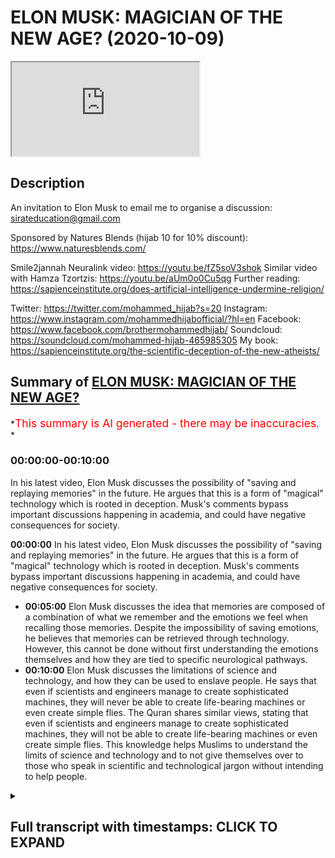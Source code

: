 # ELON MUSK: MAGICIAN OF THE NEW AGE? (2020-10-09)

<iframe loading='lazy' allow='autoplay' src='https://www.youtube.com/embed/tm_MZ4GX05A'></iframe>

## Description

An invitation to Elon Musk to email me to organise a discussion:  
sirateducation@gmail.com

Sponsored by Natures Blends (hijab 10 for 10% discount): <https://www.naturesblends.com/>

Smile2jannah Neuralink video: <https://youtu.be/fZ5soV3shok>
Similar video with Hamza Tzortzis: <https://youtu.be/aUm0o0Cu5qg>
Further reading: <https://sapienceinstitute.org/does-artificial-intelligence-undermine-religion/>

Twitter: <https://twitter.com/mohammed_hijab?s=20>
Instagram: <https://www.instagram.com/mohammedhijabofficial/?hl=en>
Facebook: <https://www.facebook.com/brothermohammedhijab/>
Soundcloud: <https://soundcloud.com/mohammed-hijab-465985305>
My book: <https://sapienceinstitute.org/the-scientific-deception-of-the-new-atheists/>

## Summary of [ELON MUSK: MAGICIAN OF THE NEW AGE?](https://www.youtube.com/watch?v=tm_MZ4GX05A)

*<span style="color:red; font-size:125%">This summary is AI generated - there may be inaccuracies</span>. *

### <a onclick="modifyYTiframeseektime('0')">00:00:00-00:10:00</a>

In his latest video, Elon Musk discusses the possibility of "saving and replaying memories" in the future. He argues that this is a form of "magical" technology which is rooted in deception. Musk's comments bypass important discussions happening in academia, and could have negative consequences for society.

**<a onclick="modifyYTiframeseektime('0')">00:00:00</a>** In his latest video, Elon Musk discusses the possibility of "saving and replaying memories" in the future. He argues that this is a form of "magical" technology which is rooted in deception. Musk's comments bypass important discussions happening in academia, and could have negative consequences for society.

* **<a onclick="modifyYTiframeseektime('300')">00:05:00</a>** Elon Musk discusses the idea that memories are composed of a combination of what we remember and the emotions we feel when recalling those memories. Despite the impossibility of saving emotions, he believes that memories can be retrieved through technology. However, this cannot be done without first understanding the emotions themselves and how they are tied to specific neurological pathways.
* **<a onclick="modifyYTiframeseektime('600')">00:10:00</a>**  Elon Musk discusses the limitations of science and technology, and how they can be used to enslave people. He says that even if scientists and engineers manage to create sophisticated machines, they will never be able to create life-bearing machines or even create simple flies. The Quran shares similar views, stating that even if scientists and engineers manage to create sophisticated machines, they will not be able to create life-bearing machines or even create simple flies. This knowledge helps Muslims to understand the limits of science and technology and to not give themselves over to those who speak in scientific and technological jargon without intending to help people.

<details><summary><h2>Full transcript with timestamps: CLICK TO EXPAND</h2></summary>

<a onclick="modifyYTiframeseektime('0')">0:00:00</a> Music  
<a onclick="modifyYTiframeseektime('5')">0:00:05</a> is the hijab 10  
<a onclick="modifyYTiframeseektime('7')">0:00:07</a> discount code for 10 percent discount on  
<a onclick="modifyYTiframeseektime('9')">0:00:09</a> a wide range of products including  
<a onclick="modifyYTiframeseektime('11')">0:00:11</a> premium ethiopian black seed products  
<a onclick="modifyYTiframeseektime('13')">0:00:13</a> assalamu alaikum  
<a onclick="modifyYTiframeseektime('15')">0:00:15</a> how are you guys doing it's a nice day  
<a onclick="modifyYTiframeseektime('19')">0:00:19</a> and it's a nice day to comment on  
<a onclick="modifyYTiframeseektime('21')">0:00:21</a> something which is very viral on the  
<a onclick="modifyYTiframeseektime('23')">0:00:23</a> internet  
<a onclick="modifyYTiframeseektime('24')">0:00:24</a> the neural link and obviously our  
<a onclick="modifyYTiframeseektime('26')">0:00:26</a> brother zeeshan from smile to janna has  
<a onclick="modifyYTiframeseektime('28')">0:00:28</a> an entire video on this which you can  
<a onclick="modifyYTiframeseektime('30')">0:00:30</a> check out  
<a onclick="modifyYTiframeseektime('31')">0:00:31</a> but let me talk about this because  
<a onclick="modifyYTiframeseektime('33')">0:00:33</a> actually when i went to santa clara i  
<a onclick="modifyYTiframeseektime('34')">0:00:34</a> went to santa clara which is also known  
<a onclick="modifyYTiframeseektime('36')">0:00:36</a> as  
<a onclick="modifyYTiframeseektime('36')">0:00:36</a> silicon valley and i had a debate  
<a onclick="modifyYTiframeseektime('40')">0:00:40</a> with one of the intellectuals there or  
<a onclick="modifyYTiframeseektime('43')">0:00:43</a> one of the  
<a onclick="modifyYTiframeseektime('44')">0:00:44</a> people who represented atheism an  
<a onclick="modifyYTiframeseektime('46')">0:00:46</a> atheism debate in  
<a onclick="modifyYTiframeseektime('48')">0:00:48</a> sacramento and i was in california and i  
<a onclick="modifyYTiframeseektime('50')">0:00:50</a> went to santa clara  
<a onclick="modifyYTiframeseektime('51')">0:00:51</a> and there was someone who actually works  
<a onclick="modifyYTiframeseektime('53')">0:00:53</a> with elon musk  
<a onclick="modifyYTiframeseektime('54')">0:00:54</a> who came to me and he said he wants to  
<a onclick="modifyYTiframeseektime('56')">0:00:56</a> have me speak to elon musk  
<a onclick="modifyYTiframeseektime('59')">0:00:59</a> privately and so on and so forth and at  
<a onclick="modifyYTiframeseektime('61')">0:01:01</a> that time  
<a onclick="modifyYTiframeseektime('62')">0:01:02</a> the schedules were conflicting i mean i  
<a onclick="modifyYTiframeseektime('64')">0:01:04</a> had to go back to london  
<a onclick="modifyYTiframeseektime('65')">0:01:05</a> i had to go to la first and then go back  
<a onclick="modifyYTiframeseektime('67')">0:01:07</a> to london and so the schedules were  
<a onclick="modifyYTiframeseektime('69')">0:01:09</a> conflicting and unfortunately i wasn't  
<a onclick="modifyYTiframeseektime('72')">0:01:12</a> able  
<a onclick="modifyYTiframeseektime('72')">0:01:12</a> to make that that meeting but of course  
<a onclick="modifyYTiframeseektime('75')">0:01:15</a> now if we  
<a onclick="modifyYTiframeseektime('76')">0:01:16</a> uh want to reschedule it we can i know  
<a onclick="modifyYTiframeseektime('78')">0:01:18</a> obviously elon musk  
<a onclick="modifyYTiframeseektime('79')">0:01:19</a> or his employees or anyone who works for  
<a onclick="modifyYTiframeseektime('81')">0:01:21</a> him can  
<a onclick="modifyYTiframeseektime('82')">0:01:22</a> contact me uh on the email that belongs  
<a onclick="modifyYTiframeseektime('85')">0:01:25</a> to this channel you can obviously go to  
<a onclick="modifyYTiframeseektime('86')">0:01:26</a> the about us  
<a onclick="modifyYTiframeseektime('87')">0:01:27</a> page or the section on the youtube  
<a onclick="modifyYTiframeseektime('89')">0:01:29</a> channel and send me an email  
<a onclick="modifyYTiframeseektime('90')">0:01:30</a> with the appropriate titling but having  
<a onclick="modifyYTiframeseektime('92')">0:01:32</a> said this now  
<a onclick="modifyYTiframeseektime('94')">0:01:34</a> the reason why i've just thought of elon  
<a onclick="modifyYTiframeseektime('95')">0:01:35</a> musk is because of the whole neural link  
<a onclick="modifyYTiframeseektime('97')">0:01:37</a> discussion that's being had but before  
<a onclick="modifyYTiframeseektime('99')">0:01:39</a> we have that discussion and  
<a onclick="modifyYTiframeseektime('100')">0:01:40</a> before i comment on those things let's  
<a onclick="modifyYTiframeseektime('102')">0:01:42</a> see what elon musk actually said which i  
<a onclick="modifyYTiframeseektime('105')">0:01:45</a> thought  
<a onclick="modifyYTiframeseektime('105')">0:01:45</a> was quite problematic let's take a look  
<a onclick="modifyYTiframeseektime('107')">0:01:47</a> at what he says will you be able to save  
<a onclick="modifyYTiframeseektime('109')">0:01:49</a> and replay  
<a onclick="modifyYTiframeseektime('110')">0:01:50</a> memories in the future  
<a onclick="modifyYTiframeseektime('113')">0:01:53</a> uh yes i think uh in the future you will  
<a onclick="modifyYTiframeseektime('115')">0:01:55</a> be able to save and  
<a onclick="modifyYTiframeseektime('117')">0:01:57</a> replay memories um i mean this is  
<a onclick="modifyYTiframeseektime('119')">0:01:59</a> obviously sounding increasingly like a  
<a onclick="modifyYTiframeseektime('121')">0:02:01</a> black mirror episode  
<a onclick="modifyYTiframeseektime('122')">0:02:02</a> before i comment on this situation here  
<a onclick="modifyYTiframeseektime('124')">0:02:04</a> with elon musk  
<a onclick="modifyYTiframeseektime('125')">0:02:05</a> i want to say something which is that  
<a onclick="modifyYTiframeseektime('127')">0:02:07</a> you know back in the days  
<a onclick="modifyYTiframeseektime('129')">0:02:09</a> magic used to be illusionary you used to  
<a onclick="modifyYTiframeseektime('131')">0:02:11</a> have some kind of you know trick  
<a onclick="modifyYTiframeseektime('132')">0:02:12</a> to take the bunny out of the hat and so  
<a onclick="modifyYTiframeseektime('135')">0:02:15</a> on that would be magic  
<a onclick="modifyYTiframeseektime('136')">0:02:16</a> but i want to give you maybe a thought  
<a onclick="modifyYTiframeseektime('138')">0:02:18</a> experiment something to think about  
<a onclick="modifyYTiframeseektime('140')">0:02:20</a> if we brought one of our smartphones or  
<a onclick="modifyYTiframeseektime('143')">0:02:23</a> maybe a rocket or  
<a onclick="modifyYTiframeseektime('144')">0:02:24</a> a car and we transported it back to  
<a onclick="modifyYTiframeseektime('148')">0:02:28</a> let's say the 8th century or the 9th  
<a onclick="modifyYTiframeseektime('150')">0:02:30</a> century what do you think people would  
<a onclick="modifyYTiframeseektime('152')">0:02:32</a> say about this instrument this  
<a onclick="modifyYTiframeseektime('154')">0:02:34</a> technological instrument i'm pretty sure  
<a onclick="modifyYTiframeseektime('156')">0:02:36</a> that they would call this magical and  
<a onclick="modifyYTiframeseektime('159')">0:02:39</a> the reason why  
<a onclick="modifyYTiframeseektime('160')">0:02:40</a> they would call this magical is because  
<a onclick="modifyYTiframeseektime('161')">0:02:41</a> for them it's completely inexplicable  
<a onclick="modifyYTiframeseektime('163')">0:02:43</a> they can't explain it in any way shape  
<a onclick="modifyYTiframeseektime('165')">0:02:45</a> or form  
<a onclick="modifyYTiframeseektime('166')">0:02:46</a> so they would attribute it to the demons  
<a onclick="modifyYTiframeseektime('167')">0:02:47</a> they would attribute it  
<a onclick="modifyYTiframeseektime('169')">0:02:49</a> to magic and magic really works best  
<a onclick="modifyYTiframeseektime('173')">0:02:53</a> when the person who's doing it is able  
<a onclick="modifyYTiframeseektime('176')">0:02:56</a> to delude  
<a onclick="modifyYTiframeseektime('178')">0:02:58</a> in a sense deceive individuals into  
<a onclick="modifyYTiframeseektime('181')">0:03:01</a> thinking  
<a onclick="modifyYTiframeseektime('182')">0:03:02</a> that they can do something which is not  
<a onclick="modifyYTiframeseektime('183')">0:03:03</a> actually possible  
<a onclick="modifyYTiframeseektime('185')">0:03:05</a> which defies the scope of the empirical  
<a onclick="modifyYTiframeseektime('188')">0:03:08</a> reality  
<a onclick="modifyYTiframeseektime('190')">0:03:10</a> and i think that to be honest with you  
<a onclick="modifyYTiframeseektime('192')">0:03:12</a> um when i was growing up i used to watch  
<a onclick="modifyYTiframeseektime('194')">0:03:14</a> these  
<a onclick="modifyYTiframeseektime('195')">0:03:15</a> you know when i was a kid i used to  
<a onclick="modifyYTiframeseektime('196')">0:03:16</a> watch people like david blaine and these  
<a onclick="modifyYTiframeseektime('198')">0:03:18</a> you know  
<a onclick="modifyYTiframeseektime('199')">0:03:19</a> famous magicians recently i saw david  
<a onclick="modifyYTiframeseektime('201')">0:03:21</a> blaine he's on the  
<a onclick="modifyYTiframeseektime('203')">0:03:23</a> gre uh joe rogan experience podcast  
<a onclick="modifyYTiframeseektime('206')">0:03:26</a> and he was vomiting out some frogs and i  
<a onclick="modifyYTiframeseektime('209')">0:03:29</a> i promise you even joe rogan was  
<a onclick="modifyYTiframeseektime('210')">0:03:30</a> felt sick and disgusted from this and i  
<a onclick="modifyYTiframeseektime('213')">0:03:33</a> don't think  
<a onclick="modifyYTiframeseektime('214')">0:03:34</a> that we have room for that kind of  
<a onclick="modifyYTiframeseektime('216')">0:03:36</a> illusionary type of magic anymore it's  
<a onclick="modifyYTiframeseektime('218')">0:03:38</a> boring now it's  
<a onclick="modifyYTiframeseektime('219')">0:03:39</a> the thing of the past it's a waste of  
<a onclick="modifyYTiframeseektime('221')">0:03:41</a> time  
<a onclick="modifyYTiframeseektime('223')">0:03:43</a> and actually it's quite disgusting in  
<a onclick="modifyYTiframeseektime('224')">0:03:44</a> the case of the example i just gave you  
<a onclick="modifyYTiframeseektime('226')">0:03:46</a> but the most effective magic i see  
<a onclick="modifyYTiframeseektime('229')">0:03:49</a> happening now  
<a onclick="modifyYTiframeseektime('230')">0:03:50</a> relates to people speaking in  
<a onclick="modifyYTiframeseektime('232')">0:03:52</a> technological terms scientific terms  
<a onclick="modifyYTiframeseektime('234')">0:03:54</a> so-called  
<a onclick="modifyYTiframeseektime('235')">0:03:55</a> scientific so-called technological terms  
<a onclick="modifyYTiframeseektime('240')">0:04:00</a> in ways which makes people think that  
<a onclick="modifyYTiframeseektime('242')">0:04:02</a> they can do things  
<a onclick="modifyYTiframeseektime('244')">0:04:04</a> which they can't actually do and of  
<a onclick="modifyYTiframeseektime('246')">0:04:06</a> course  
<a onclick="modifyYTiframeseektime('247')">0:04:07</a> from an islamic perspective and i know  
<a onclick="modifyYTiframeseektime('248')">0:04:08</a> from a christian perspective as well  
<a onclick="modifyYTiframeseektime('250')">0:04:10</a> the meta narrative is at the end of  
<a onclick="modifyYTiframeseektime('251')">0:04:11</a> times there will be an antichrist  
<a onclick="modifyYTiframeseektime('253')">0:04:13</a> and this antichrist or from the islamic  
<a onclick="modifyYTiframeseektime('255')">0:04:15</a> perspective  
<a onclick="modifyYTiframeseektime('257')">0:04:17</a> will literally deceive people into  
<a onclick="modifyYTiframeseektime('259')">0:04:19</a> thinking that they he can  
<a onclick="modifyYTiframeseektime('261')">0:04:21</a> raise people back from the dead  
<a onclick="modifyYTiframeseektime('264')">0:04:24</a> and of course this is impossible  
<a onclick="modifyYTiframeseektime('268')">0:04:28</a> it could be the case god knows best  
<a onclick="modifyYTiframeseektime('271')">0:04:31</a> that the antichrist does so using  
<a onclick="modifyYTiframeseektime('274')">0:04:34</a> technological jargon  
<a onclick="modifyYTiframeseektime('277')">0:04:37</a> because now almost if you use technology  
<a onclick="modifyYTiframeseektime('280')">0:04:40</a> like elon musk has in the clip that  
<a onclick="modifyYTiframeseektime('283')">0:04:43</a> we've seen  
<a onclick="modifyYTiframeseektime('284')">0:04:44</a> you can pretty much try and justify  
<a onclick="modifyYTiframeseektime('286')">0:04:46</a> anything so let's get to the point of  
<a onclick="modifyYTiframeseektime('289')">0:04:49</a> why what elon musk said itself is really  
<a onclick="modifyYTiframeseektime('292')">0:04:52</a> problematic  
<a onclick="modifyYTiframeseektime('293')">0:04:53</a> and it bypasses so many discussions are  
<a onclick="modifyYTiframeseektime('295')">0:04:55</a> happening in academia  
<a onclick="modifyYTiframeseektime('297')">0:04:57</a> in such a you know casual way let's talk  
<a onclick="modifyYTiframeseektime('300')">0:05:00</a> about it  
<a onclick="modifyYTiframeseektime('301')">0:05:01</a> so when he was asked about saving and  
<a onclick="modifyYTiframeseektime('304')">0:05:04</a> retrieving  
<a onclick="modifyYTiframeseektime('305')">0:05:05</a> memories elon musk states  
<a onclick="modifyYTiframeseektime('309')">0:05:09</a> that he thinks it's possible to do so  
<a onclick="modifyYTiframeseektime('311')">0:05:11</a> but what our memories really are  
<a onclick="modifyYTiframeseektime('312')">0:05:12</a> composite of  
<a onclick="modifyYTiframeseektime('315')">0:05:15</a> what our memories really are composite  
<a onclick="modifyYTiframeseektime('316')">0:05:16</a> of because memories  
<a onclick="modifyYTiframeseektime('318')">0:05:18</a> are not just the information retrieved  
<a onclick="modifyYTiframeseektime('320')">0:05:20</a> from the five  
<a onclick="modifyYTiframeseektime('321')">0:05:21</a> senses they are not just the information  
<a onclick="modifyYTiframeseektime('324')">0:05:24</a> retrieved from the five senses  
<a onclick="modifyYTiframeseektime('326')">0:05:26</a> memories are also the experiences or the  
<a onclick="modifyYTiframeseektime('329')">0:05:29</a> first person subjective  
<a onclick="modifyYTiframeseektime('331')">0:05:31</a> states otherwise known sometimes as  
<a onclick="modifyYTiframeseektime('333')">0:05:33</a> emotions that we had  
<a onclick="modifyYTiframeseektime('335')">0:05:35</a> when we were undergoing such things  
<a onclick="modifyYTiframeseektime('337')">0:05:37</a> whatever it is that we were going  
<a onclick="modifyYTiframeseektime('338')">0:05:38</a> through  
<a onclick="modifyYTiframeseektime('339')">0:05:39</a> so i want you to think of a memory that  
<a onclick="modifyYTiframeseektime('341')">0:05:41</a> you you're acquainted with  
<a onclick="modifyYTiframeseektime('342')">0:05:42</a> maybe with a loved one now obviously if  
<a onclick="modifyYTiframeseektime('345')">0:05:45</a> i were watching the same thing if  
<a onclick="modifyYTiframeseektime('346')">0:05:46</a> for example you got that video of  
<a onclick="modifyYTiframeseektime('350')">0:05:50</a> you and your son daughter mother  
<a onclick="modifyYTiframeseektime('353')">0:05:53</a> uh father person that you love and it  
<a onclick="modifyYTiframeseektime('355')">0:05:55</a> was a really meaningful memory to you  
<a onclick="modifyYTiframeseektime('358')">0:05:58</a> and i watched it on a television set am  
<a onclick="modifyYTiframeseektime('361')">0:06:01</a> i gonna have the same experience with  
<a onclick="modifyYTiframeseektime('362')">0:06:02</a> that  
<a onclick="modifyYTiframeseektime('363')">0:06:03</a> information as you would of course not  
<a onclick="modifyYTiframeseektime('366')">0:06:06</a> of course not the reason why is because  
<a onclick="modifyYTiframeseektime('369')">0:06:09</a> the feelings that you had  
<a onclick="modifyYTiframeseektime('371')">0:06:11</a> interacting with that information are  
<a onclick="modifyYTiframeseektime('372')">0:06:12</a> completely different to the feelings  
<a onclick="modifyYTiframeseektime('374')">0:06:14</a> that i have  
<a onclick="modifyYTiframeseektime('375')">0:06:15</a> now the question is can emotions be  
<a onclick="modifyYTiframeseektime('377')">0:06:17</a> saved  
<a onclick="modifyYTiframeseektime('378')">0:06:18</a> stored and retrieved the answer is  
<a onclick="modifyYTiframeseektime('380')">0:06:20</a> unequivocally no  
<a onclick="modifyYTiframeseektime('381')">0:06:21</a> they can't be because they're  
<a onclick="modifyYTiframeseektime('382')">0:06:22</a> first-person subjective experiences  
<a onclick="modifyYTiframeseektime('384')">0:06:24</a> and as thomas sneagle says science is  
<a onclick="modifyYTiframeseektime('387')">0:06:27</a> the work of third person  
<a onclick="modifyYTiframeseektime('389')">0:06:29</a> science works in the third person so how  
<a onclick="modifyYTiframeseektime('391')">0:06:31</a> can third-person science access in the  
<a onclick="modifyYTiframeseektime('393')">0:06:33</a> first place  
<a onclick="modifyYTiframeseektime('394')">0:06:34</a> first person subjective experiences  
<a onclick="modifyYTiframeseektime('398')">0:06:38</a> another issue is this say for example we  
<a onclick="modifyYTiframeseektime('401')">0:06:41</a> take the physicalist view  
<a onclick="modifyYTiframeseektime('402')">0:06:42</a> which by the way is unprovable through  
<a onclick="modifyYTiframeseektime('405')">0:06:45</a> neurology  
<a onclick="modifyYTiframeseektime('406')">0:06:46</a> because physicalism is an assumption  
<a onclick="modifyYTiframeseektime('407')">0:06:47</a> it's a metaphysical  
<a onclick="modifyYTiframeseektime('409')">0:06:49</a> philosophical assumption and you have to  
<a onclick="modifyYTiframeseektime('412')">0:06:52</a> have this assumption in order to think  
<a onclick="modifyYTiframeseektime('413')">0:06:53</a> somehow that it's possible to take  
<a onclick="modifyYTiframeseektime('415')">0:06:55</a> first-person subjective experiences and  
<a onclick="modifyYTiframeseektime('416')">0:06:56</a> save them and retrieve them  
<a onclick="modifyYTiframeseektime('419')">0:06:59</a> but let's say for the sake of argument  
<a onclick="modifyYTiframeseektime('421')">0:07:01</a> we take this view  
<a onclick="modifyYTiframeseektime('422')">0:07:02</a> to be charitable and say  
<a onclick="modifyYTiframeseektime('425')">0:07:05</a> we put an individual under an mri scan  
<a onclick="modifyYTiframeseektime('428')">0:07:08</a> and we  
<a onclick="modifyYTiframeseektime('429')">0:07:09</a> activate for example we stimulate  
<a onclick="modifyYTiframeseektime('433')">0:07:13</a> their love center for example by showing  
<a onclick="modifyYTiframeseektime('435')">0:07:15</a> them pictures or videos  
<a onclick="modifyYTiframeseektime('437')">0:07:17</a> of people that they love showing them on  
<a onclick="modifyYTiframeseektime('439')">0:07:19</a> the other hand pictures and videos of  
<a onclick="modifyYTiframeseektime('440')">0:07:20</a> people that they hate  
<a onclick="modifyYTiframeseektime('443')">0:07:23</a> and tracking in the on their brain  
<a onclick="modifyYTiframeseektime('446')">0:07:26</a> the centers the neurological centers  
<a onclick="modifyYTiframeseektime('449')">0:07:29</a> which  
<a onclick="modifyYTiframeseektime('450')">0:07:30</a> activate when you know the when they are  
<a onclick="modifyYTiframeseektime('452')">0:07:32</a> reminded of the people that they love  
<a onclick="modifyYTiframeseektime('454')">0:07:34</a> versus when they're like  
<a onclick="modifyYTiframeseektime('455')">0:07:35</a> reminded of the people that they hate  
<a onclick="modifyYTiframeseektime('457')">0:07:37</a> you'll see in the brain  
<a onclick="modifyYTiframeseektime('459')">0:07:39</a> in that mapping for the sake of argument  
<a onclick="modifyYTiframeseektime('462')">0:07:42</a> a certain area  
<a onclick="modifyYTiframeseektime('464')">0:07:44</a> or certain neurons reacting in a certain  
<a onclick="modifyYTiframeseektime('466')">0:07:46</a> way let's say for the sake of argument  
<a onclick="modifyYTiframeseektime('468')">0:07:48</a> they react in ways  
<a onclick="modifyYTiframeseektime('469')">0:07:49</a> call it abc love whenever love is  
<a onclick="modifyYTiframeseektime('472')">0:07:52</a> present  
<a onclick="modifyYTiframeseektime('473')">0:07:53</a> abc is present in the brain this is a  
<a onclick="modifyYTiframeseektime('475')">0:07:55</a> neurological  
<a onclick="modifyYTiframeseektime('477')">0:07:57</a> uh kind of like you know a reaction to  
<a onclick="modifyYTiframeseektime('479')">0:07:59</a> love  
<a onclick="modifyYTiframeseektime('480')">0:08:00</a> abc and whenever hate is with the the  
<a onclick="modifyYTiframeseektime('483')">0:08:03</a> the opposite whenever hate is there cde  
<a onclick="modifyYTiframeseektime('486')">0:08:06</a> neurological pathways are activated and  
<a onclick="modifyYTiframeseektime('488')">0:08:08</a> firings happen  
<a onclick="modifyYTiframeseektime('489')">0:08:09</a> in on the mind on the brain sorry and  
<a onclick="modifyYTiframeseektime('492')">0:08:12</a> when this happens  
<a onclick="modifyYTiframeseektime('494')">0:08:14</a> okay you think  
<a onclick="modifyYTiframeseektime('497')">0:08:17</a> as the scientists so love equals abc and  
<a onclick="modifyYTiframeseektime('500')">0:08:20</a> hey equals  
<a onclick="modifyYTiframeseektime('500')">0:08:20</a> cde right are you with me here so  
<a onclick="modifyYTiframeseektime('504')">0:08:24</a> you got the brain under the mri and  
<a onclick="modifyYTiframeseektime('506')">0:08:26</a> you're stimulating it with love and hate  
<a onclick="modifyYTiframeseektime('508')">0:08:28</a> and you think love is abc and you think  
<a onclick="modifyYTiframeseektime('511')">0:08:31</a> hate is d  
<a onclick="modifyYTiframeseektime('512')">0:08:32</a> c d e okay now  
<a onclick="modifyYTiframeseektime('515')">0:08:35</a> in the case of love which is abc in the  
<a onclick="modifyYTiframeseektime('517')">0:08:37</a> case of love which is abc  
<a onclick="modifyYTiframeseektime('519')">0:08:39</a> the question is is neurological pathway  
<a onclick="modifyYTiframeseektime('521')">0:08:41</a> abc  
<a onclick="modifyYTiframeseektime('523')">0:08:43</a> only present when love is present  
<a onclick="modifyYTiframeseektime('526')">0:08:46</a> so david papanua says no  
<a onclick="modifyYTiframeseektime('530')">0:08:50</a> and this is the argument an undercutter  
<a onclick="modifyYTiframeseektime('532')">0:08:52</a> for me  
<a onclick="modifyYTiframeseektime('533')">0:08:53</a> in the academic literature which i  
<a onclick="modifyYTiframeseektime('535')">0:08:55</a> believe smackdown  
<a onclick="modifyYTiframeseektime('537')">0:08:57</a> is a smackdown argument for this kind of  
<a onclick="modifyYTiframeseektime('540')">0:09:00</a> reasoning if  
<a onclick="modifyYTiframeseektime('543')">0:09:03</a> only love caused abc then you'd have  
<a onclick="modifyYTiframeseektime('547')">0:09:07</a> more of an argument but it's not the  
<a onclick="modifyYTiframeseektime('549')">0:09:09</a> case that abc  
<a onclick="modifyYTiframeseektime('550')">0:09:10</a> is instantiated only when love is there  
<a onclick="modifyYTiframeseektime('554')">0:09:14</a> and even if that was the case whenever  
<a onclick="modifyYTiframeseektime('556')">0:09:16</a> love is there and only love  
<a onclick="modifyYTiframeseektime('558')">0:09:18</a> abc is there then there'd be an issue  
<a onclick="modifyYTiframeseektime('560')">0:09:20</a> with  
<a onclick="modifyYTiframeseektime('561')">0:09:21</a> saying that correlation equals causation  
<a onclick="modifyYTiframeseektime('563')">0:09:23</a> so there's two layers of problem  
<a onclick="modifyYTiframeseektime('565')">0:09:25</a> which show us how it is impossible even  
<a onclick="modifyYTiframeseektime('568')">0:09:28</a> on physicalist grounds  
<a onclick="modifyYTiframeseektime('570')">0:09:30</a> that emotions can sometimes somehow be  
<a onclick="modifyYTiframeseektime('573')">0:09:33</a> saved and retrieved and then  
<a onclick="modifyYTiframeseektime('575')">0:09:35</a> saved and then retrieved so  
<a onclick="modifyYTiframeseektime('578')">0:09:38</a> this is where individuals  
<a onclick="modifyYTiframeseektime('581')">0:09:41</a> who who use technology  
<a onclick="modifyYTiframeseektime('585')">0:09:45</a> may not be who may not be acquainted  
<a onclick="modifyYTiframeseektime('587')">0:09:47</a> with the academic literature on the  
<a onclick="modifyYTiframeseektime('588')">0:09:48</a> topic  
<a onclick="modifyYTiframeseektime('589')">0:09:49</a> on the heart problems of consciousness  
<a onclick="modifyYTiframeseektime('592')">0:09:52</a> will make such claims very casually  
<a onclick="modifyYTiframeseektime('597')">0:09:57</a> to make people think that they can  
<a onclick="modifyYTiframeseektime('598')">0:09:58</a> actually do things which are not  
<a onclick="modifyYTiframeseektime('599')">0:09:59</a> possible  
<a onclick="modifyYTiframeseektime('601')">0:10:01</a> in fact it's not possible to save let me  
<a onclick="modifyYTiframeseektime('602')">0:10:02</a> tell you this now it's not possible to  
<a onclick="modifyYTiframeseektime('604')">0:10:04</a> save  
<a onclick="modifyYTiframeseektime('605')">0:10:05</a> and retrieve how you felt about anything  
<a onclick="modifyYTiframeseektime('608')">0:10:08</a> because how you felt is a first person  
<a onclick="modifyYTiframeseektime('611')">0:10:11</a> subjective state  
<a onclick="modifyYTiframeseektime('612')">0:10:12</a> and how you felt is inextricably linked  
<a onclick="modifyYTiframeseektime('615')">0:10:15</a> to how  
<a onclick="modifyYTiframeseektime('616')">0:10:16</a> and what you did and that is  
<a onclick="modifyYTiframeseektime('619')">0:10:19</a> the equation for an experience and a  
<a onclick="modifyYTiframeseektime('621')">0:10:21</a> memory otherwise  
<a onclick="modifyYTiframeseektime('622')">0:10:22</a> it's the same as me videoing something  
<a onclick="modifyYTiframeseektime('624')">0:10:24</a> on my phone saving and retrieving what's  
<a onclick="modifyYTiframeseektime('626')">0:10:26</a> the difference a neural link you put it  
<a onclick="modifyYTiframeseektime('627')">0:10:27</a> in your brain  
<a onclick="modifyYTiframeseektime('628')">0:10:28</a> video and something on my phone there's  
<a onclick="modifyYTiframeseektime('630')">0:10:30</a> not much difference you see  
<a onclick="modifyYTiframeseektime('632')">0:10:32</a> so here it's very important to note that  
<a onclick="modifyYTiframeseektime('635')">0:10:35</a> those postulations that are made  
<a onclick="modifyYTiframeseektime('637')">0:10:37</a> are false because if we start to believe  
<a onclick="modifyYTiframeseektime('640')">0:10:40</a> these individuals who speak in these  
<a onclick="modifyYTiframeseektime('642')">0:10:42</a> technological ways  
<a onclick="modifyYTiframeseektime('644')">0:10:44</a> and these scientific ways in order to  
<a onclick="modifyYTiframeseektime('646')">0:10:46</a> really make philosophical arguments  
<a onclick="modifyYTiframeseektime('648')">0:10:48</a> or at least make assumptions which have  
<a onclick="modifyYTiframeseektime('651')">0:10:51</a> uh  
<a onclick="modifyYTiframeseektime('652')">0:10:52</a> make arguments which have philosophical  
<a onclick="modifyYTiframeseektime('653')">0:10:53</a> presuppositions physicalist  
<a onclick="modifyYTiframeseektime('655')">0:10:55</a> presuppositions in this case  
<a onclick="modifyYTiframeseektime('657')">0:10:57</a> then that is the slippery slope  
<a onclick="modifyYTiframeseektime('660')">0:11:00</a> that will lead ultimately to  
<a onclick="modifyYTiframeseektime('664')">0:11:04</a> believing that these individuals are  
<a onclick="modifyYTiframeseektime('667')">0:11:07</a> worth  
<a onclick="modifyYTiframeseektime('667')">0:11:07</a> your in in a sense mental subordination  
<a onclick="modifyYTiframeseektime('670')">0:11:10</a> quite frankly  
<a onclick="modifyYTiframeseektime('671')">0:11:11</a> mental and ideologically even  
<a onclick="modifyYTiframeseektime('674')">0:11:14</a> subordination  
<a onclick="modifyYTiframeseektime('675')">0:11:15</a> and this is the pathway leading to the  
<a onclick="modifyYTiframeseektime('679')">0:11:19</a> antichrist from our perspective leading  
<a onclick="modifyYTiframeseektime('681')">0:11:21</a> to  
<a onclick="modifyYTiframeseektime('681')">0:11:21</a> the gel from our perspective so we have  
<a onclick="modifyYTiframeseektime('683')">0:11:23</a> to be careful of  
<a onclick="modifyYTiframeseektime('684')">0:11:24</a> those realities so the reason why this  
<a onclick="modifyYTiframeseektime('687')">0:11:27</a> is  
<a onclick="modifyYTiframeseektime('688')">0:11:28</a> important to this whole narrative of the  
<a onclick="modifyYTiframeseektime('690')">0:11:30</a> antichrist  
<a onclick="modifyYTiframeseektime('691')">0:11:31</a> is because from our perspective as  
<a onclick="modifyYTiframeseektime('693')">0:11:33</a> muslims that the jail the antichrist  
<a onclick="modifyYTiframeseektime('695')">0:11:35</a> will come at the end of times and will  
<a onclick="modifyYTiframeseektime('696')">0:11:36</a> tell people  
<a onclick="modifyYTiframeseektime('697')">0:11:37</a> that look i'm going to be able to raise  
<a onclick="modifyYTiframeseektime('698')">0:11:38</a> your parents i'm going to be able to  
<a onclick="modifyYTiframeseektime('699')">0:11:39</a> raise the dead i'm going to be able to  
<a onclick="modifyYTiframeseektime('700')">0:11:40</a> do these things and  
<a onclick="modifyYTiframeseektime('702')">0:11:42</a> and then finally he's gonna ask people  
<a onclick="modifyYTiframeseektime('704')">0:11:44</a> for his worship  
<a onclick="modifyYTiframeseektime('705')">0:11:45</a> which is really in truly submission  
<a onclick="modifyYTiframeseektime('707')">0:11:47</a> mental  
<a onclick="modifyYTiframeseektime('708')">0:11:48</a> and ideological submission so i say to  
<a onclick="modifyYTiframeseektime('710')">0:11:50</a> elon musk it'll be really interesting  
<a onclick="modifyYTiframeseektime('713')">0:11:53</a> uh you know it was two years ago when i  
<a onclick="modifyYTiframeseektime('715')">0:11:55</a> was meant to come and see you  
<a onclick="modifyYTiframeseektime('717')">0:11:57</a> in silicon valley with the invitation of  
<a onclick="modifyYTiframeseektime('720')">0:12:00</a> your  
<a onclick="modifyYTiframeseektime('721')">0:12:01</a> your colleague or your employee  
<a onclick="modifyYTiframeseektime('725')">0:12:05</a> in santa clara and of course i'm willing  
<a onclick="modifyYTiframeseektime('728')">0:12:08</a> to do that  
<a onclick="modifyYTiframeseektime('729')">0:12:09</a> still like we can have a conversation on  
<a onclick="modifyYTiframeseektime('731')">0:12:11</a> zoom we and so on and so forth but the  
<a onclick="modifyYTiframeseektime('733')">0:12:13</a> point is  
<a onclick="modifyYTiframeseektime('735')">0:12:15</a> these are big questions about life and  
<a onclick="modifyYTiframeseektime('737')">0:12:17</a> the quran actually has something to say  
<a onclick="modifyYTiframeseektime('739')">0:12:19</a> about life in general and about what you  
<a onclick="modifyYTiframeseektime('741')">0:12:21</a> can and can't do  
<a onclick="modifyYTiframeseektime('742')">0:12:22</a> and by knowing what you can't do then  
<a onclick="modifyYTiframeseektime('745')">0:12:25</a> you can't aspire to impossibility  
<a onclick="modifyYTiframeseektime('747')">0:12:27</a> and the quran says this look  
<a onclick="modifyYTiframeseektime('750')">0:12:30</a> at me  
<a onclick="modifyYTiframeseektime('756')">0:12:36</a> those who you call besides god and take  
<a onclick="modifyYTiframeseektime('759')">0:12:39</a> as gods in other words you worship and  
<a onclick="modifyYTiframeseektime('760')">0:12:40</a> you give them that mental subordination  
<a onclick="modifyYTiframeseektime('762')">0:12:42</a> and that  
<a onclick="modifyYTiframeseektime('763')">0:12:43</a> you know that absolute subordination  
<a onclick="modifyYTiframeseektime('765')">0:12:45</a> submission  
<a onclick="modifyYTiframeseektime('766')">0:12:46</a> besides the creator god allah we call  
<a onclick="modifyYTiframeseektime('770')">0:12:50</a> allah  
<a onclick="modifyYTiframeseektime('773')">0:12:53</a> they will not even be able to create a  
<a onclick="modifyYTiframeseektime('775')">0:12:55</a> fly  
<a onclick="modifyYTiframeseektime('777')">0:12:57</a> because even if you get the chemical  
<a onclick="modifyYTiframeseektime('781')">0:13:01</a> things that are required for a fly to be  
<a onclick="modifyYTiframeseektime('783')">0:13:03</a> you will never be able to  
<a onclick="modifyYTiframeseektime('784')">0:13:04</a> to put in that fly first person  
<a onclick="modifyYTiframeseektime('786')">0:13:06</a> subjective experiences  
<a onclick="modifyYTiframeseektime('788')">0:13:08</a> you will never be able to give that fly  
<a onclick="modifyYTiframeseektime('790')">0:13:10</a> consciousness life-bearing consciousness  
<a onclick="modifyYTiframeseektime('793')">0:13:13</a> and therefore you'll never be able to  
<a onclick="modifyYTiframeseektime('794')">0:13:14</a> create a fly in the first place  
<a onclick="modifyYTiframeseektime('798')">0:13:18</a> the quran says even if they come  
<a onclick="modifyYTiframeseektime('799')">0:13:19</a> together and try  
<a onclick="modifyYTiframeseektime('801')">0:13:21</a> and do so so knowing all those things  
<a onclick="modifyYTiframeseektime('804')">0:13:24</a> will let us know  
<a onclick="modifyYTiframeseektime('806')">0:13:26</a> what the limits are to science and  
<a onclick="modifyYTiframeseektime('808')">0:13:28</a> technology generally  
<a onclick="modifyYTiframeseektime('810')">0:13:30</a> and not allow us to give ourselves as  
<a onclick="modifyYTiframeseektime('812')">0:13:32</a> slaves  
<a onclick="modifyYTiframeseektime('814')">0:13:34</a> to such individuals who speak in  
<a onclick="modifyYTiframeseektime('816')">0:13:36</a> scientific  
<a onclick="modifyYTiframeseektime('817')">0:13:37</a> and technological jargon but intend  
<a onclick="modifyYTiframeseektime('820')">0:13:40</a> nothing but  
<a onclick="modifyYTiframeseektime('820')">0:13:40</a> magic was like  
<a onclick="modifyYTiframeseektime('834')">0:13:54</a> you  
</details>
